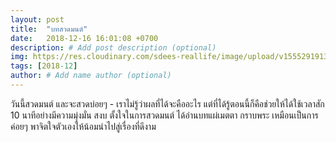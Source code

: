 ```yaml
---
layout: post
title:  "บทสวดมนต์"
date:   2018-12-16 16:01:08 +0700
description: # Add post description (optional)
img: https://res.cloudinary.com/sdees-reallife/image/upload/v1555291913/IMG_20181216_183355252.jpg # Add image post (optional)
tags: [2018-12]
author: # Add name author (optional)
---
```

วันนี้สวดมนต์ และจะสวดบ่อยๆ - เราไม่รู้ว่าผลที่ได้จะคืออะไร แต่ที่ได้รู้ตอนนี้ก็คือช่วยให้ได้ใช้เวลาสัก 10 นาทีอย่างมีความมุ่งมั่น สงบ ตั้งใจในการสวดมนต์ ได้อ่านบทแผ่เมตตา กราบพระ เหมือนเป็นการค่อยๆ พาจิตใจตัวเองให้น้อมนำไปสู่เรื่องที่ดีงาม
